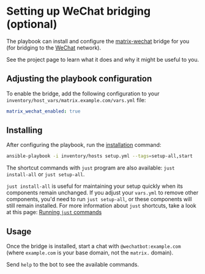 # Setting up WeChat bridging (optional)

The playbook can install and configure the [matrix-wechat](https://github.com/duo/matrix-wechat) bridge for you (for bridging to the [WeChat](https://www.wechat.com/) network).

See the project page to learn what it does and why it might be useful to you.

## Adjusting the playbook configuration

To enable the bridge, add the following configuration to your `inventory/host_vars/matrix.example.com/vars.yml` file:

```yaml
matrix_wechat_enabled: true
```

## Installing

After configuring the playbook, run the [installation](installing.md) command:

<!-- NOTE: let this conservative command run (instead of install-all) to make it clear that failure of the command means something is clearly broken. -->
```sh
ansible-playbook -i inventory/hosts setup.yml --tags=setup-all,start
```

The shortcut commands with `just` program are also available: `just install-all` or `just setup-all`.

`just install-all` is useful for maintaining your setup quickly when its components remain unchanged. If you adjust your `vars.yml` to remove other components, you'd need to run `just setup-all`, or these components will still remain installed. For more information about `just` shortcuts, take a look at this page: [Running `just` commands](just.md)

## Usage

Once the bridge is installed, start a chat with `@wechatbot:example.com` (where `example.com` is your base domain, not the `matrix.` domain).

Send `help` to the bot to see the available commands.
